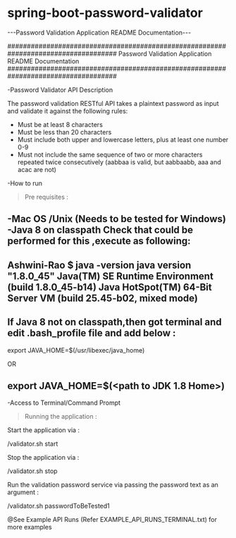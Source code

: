# spring-boot-password-validator

---Password Validation Application README Documentation---

####################################################################################
Password Validation Application README Documentation
####################################################################################


-Password Validator API Description

The password validation RESTful API takes a plaintext password as input and validate it against the following rules:

- Must be at least 8 characters
- Must be less than 20 characters
- Must include both upper and lowercase letters, plus at least one number 0-9
- Must not include the same sequence of two or more characters repeated twice consecutively (aabbaa is valid, but aabbaabb, aaa and acac are not)

-How to run

> Pre requisites :

-Mac OS /Unix (Needs to be tested for Windows) 
-Java 8 on classpath
Check that could be performed for this ,execute as following:
-------------------------------------------------
Ashwini-Rao $ java -version
java version "1.8.0_45"
Java(TM) SE Runtime Environment (build 1.8.0_45-b14)
Java HotSpot(TM) 64-Bit Server VM (build 25.45-b02, mixed mode)
-------------------------------------------------
If Java 8 not on classpath,then got terminal and edit .bash_profile file and add below :
-------------------------------------------------

export JAVA_HOME=$(/usr/libexec/java_home)

OR

export JAVA_HOME=$(<path to JDK 1.8 Home>)
-------------------------------------------------

-Access to Terminal/Command Prompt

> Running the application :

Start the application via :

/validator.sh start

Stop the application via :

/validator.sh stop

Run the validation password service via passing the password text as an argument :

/validator.sh  passwordToBeTested1

@See Example API Runs (Refer EXAMPLE_API_RUNS_TERMINAL.txt) for more examples

